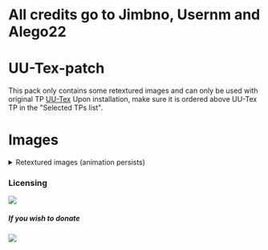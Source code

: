 # All credits go to Jimbno, Usernm and Alego22
# UU-Tex-patch
This pack only contains some retextured images and can only be used with original TP [UU-Tex](https://github.com/Jimbno/UU-Tex)
Upon installation, make sure it is ordered above UU-Tex TP in the "Selected TPs list".

# Images

<details>
  <summary>Retextured images (animation persists)</summary>

  # Compressed ingots & plates
  ![image](https://user-images.githubusercontent.com/48926983/209546967-69995160-5857-4a2f-a007-47f9112ab0bf.png)

  # Circuit tips
  ![image](https://user-images.githubusercontent.com/48926983/209547129-d1d544f8-8b90-4398-9a48-5d8c145fbb8e.png)
  ![image](https://user-images.githubusercontent.com/48926983/209551816-d53bebc2-615e-4a00-9706-65f840a82861.png)
  ![image](https://user-images.githubusercontent.com/48926983/209551841-06dbbac5-c98c-4f6b-ae8b-72cac47f88f3.png)
  ![image](https://user-images.githubusercontent.com/48926983/209551958-9b93b64f-46a5-4e53-bbd1-f17222c1ff40.png)

  # Wafers & wafer-related stuff
  ![image](https://user-images.githubusercontent.com/48926983/209547448-325f9e7b-9fb9-43ac-9daa-2de0c40df968.png)

  # GT++ issues 
  (due to mod issue that recolours not only base item image, but it's overlay too)
  ![image](https://user-images.githubusercontent.com/48926983/209548541-ab301470-7b6f-496a-bdde-e58119ae172e.png)

</details>


### Licensing

 [![](https://img.shields.io/badge/License-CC%20BY--NC--SA%203.0-yellow.svg?style=flat-square)](https://creativecommons.org/licenses/by-nc-sa/3.0/)


  
#####  If you wish to donate 

 [![](https://img.shields.io/badge/ko---fi-orange)](https://Ko-fi.com/jimbno)
  



  
 


